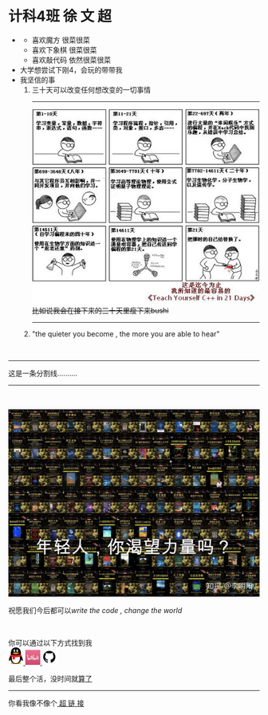 <html lang="zh">

<head>
    <meta charset="UTF-8">
    <meta http-equiv="X-UA-Compatible" content="IE=edge">
    <meta name="viewport" content="width=device-width, initial-scale=1.0">
    <title>自我介绍</title>
</head>

<body>
    <h1>计科4班 徐 文 超</h1>
    <ul>
        <li>
            <ul>
                <li>喜欢魔方 很菜很菜</li>
                <li>喜欢下象棋 很菜很菜</li>
                <li>喜欢敲代码 依然很菜很菜</li>
            </ul>
        </li>
        <li>大学想尝试下刚4，会玩的带带我</li>
        <li>我坚信的事
            <ol>
                <li>
                    三十天可以改变任何想改变的一切事情
                    <hr>
                    <img src="./21.gif" alt="">
                </li>
                <del> 比如说我会在接下来的三十天里瘦下来bushi </del>
                <hr>
                <li> "the quieter you become , the more you are able to hear"
                    <p></p>
                </li>
            </ol>
        </li>
    </ul>
    <br>
<hr>
这是一条分割线..........
<hr>
<br>
<br>

<img src="./force.jpg" hight="700" width="700" alt="少年你渴望力量吗">
<br>
<p></p>
<p>祝愿我们今后都可以<i>write the code , change the world</i></p>
<br>
    <p>你可以通过以下方式找到我
        <br>
        <a href="https://qm.qq.com/cgi-bin/qm/qr?k=-_9BmDK0AZLgGIQh-_Vc1_Kdo-X3ShwP&noverify=0">
            <img src="./1.png" hight="30" width="30" alt="QQ">
        </a>
        <a href="https://space.bilibili.com/164727081">
            <img src="./2.png" hight="30" width="30" alt="bilibili">
        </a>
        <a href="./nullptr.html">
            <img src="./3.png" hight="30" width="30" alt="github">
        </a>
    </p>
    最后整个活，没时间就<a href="https://zhidao.baidu.com/question/1386064463008225580.html?qbl=relate_question_1">算了</a>
<hr>

你看我像不像个<a href="./world.html"> 超 链 接 </a>
</body>

</html>
